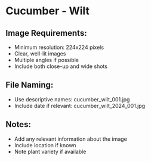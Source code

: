 # Cucumber - Wilt

## Image Requirements:
- Minimum resolution: 224x224 pixels
- Clear, well-lit images
- Multiple angles if possible
- Include both close-up and wide shots

## File Naming:
- Use descriptive names: cucumber_wilt_001.jpg
- Include date if relevant: cucumber_wilt_2024_001.jpg

## Notes:
- Add any relevant information about the image
- Include location if known
- Note plant variety if available
